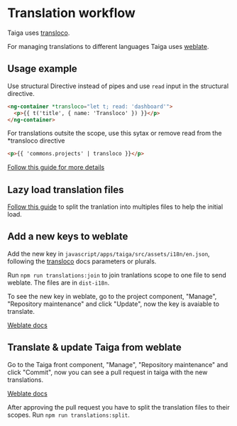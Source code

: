 # Translation workflow

Taiga uses [transloco](https://ngneat.github.io/transloco/).

For managing translations to different languages Taiga uses [weblate](https://hosted.weblate.org/).

## Usage example

Use structural Directive instead of pipes and use `read` input in the structural directive.

```html
<ng-container *transloco="let t; read: 'dashboard'">
  <p>{{ t('title', { name: 'Transloco' }) }}</p>
</ng-container>
```
For translations outsite the scope, use this sytax or remove read from the *transloco directive

```html
<p>{{ 'commons.projects' | transloco }}</p>
```

[Follow this guide for more details](https://ngneat.github.io/transloco/docs/translation-in-the-template) 

## Lazy load translation files

[Follow this guide](https://ngneat.github.io/transloco/docs/scope-configuration) to split the tranlation into multiples files to help the initial load.

## Add a new keys to weblate

Add the new key in `javascript/apps/taiga/src/assets/i18n/en.json`, following the [transloco](https://ngneat.github.io/transloco/docs/translation-in-the-template) docs parameters or plurals.

Run `npm run translations:join` to join tranlations scope to one file to send weblate. The files are in `dist-i18n`.

To see the new key in weblate, go to the project component, "Manage", "Repository maintenance" and click "Update", now the key is avaiable to translate.

[Weblate docs](https://docs.weblate.org/en/latest/admin/continuous.html#update-vcs)

## Translate & update Taiga from weblate

Go to the Taiga front component, "Manage", "Repository maintenance" and click "Commit", now you can see a pull request in taiga with the new translations.

[Weblate docs](https://docs.weblate.org/en/latest/admin/continuous.html#push-changes)

After approving the pull request you have to split the translation files to their scopes. Run `npm run translations:split`.
